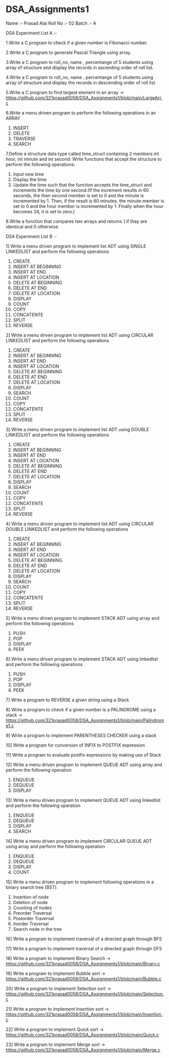 # DSA_Assignments1

Name :- Prasad Alai
Roll No :- 02
Batch :- A


DSA Experiment List A :-

1.Write a C program to check if a given number is Fibonacci number.

2.Write a C program to generate Pascal Triangle using array.

3.Write a C program to roll_no, name , percentange of 5 students using array of structure and display the records in ascending order of roll list.

4.Write a C program to roll_no, name , percentange of 5 students using array of structure and display the records in descending order of roll list.

5.Write a C program to find largest element in an array 
-> https://github.com/321prasad0058/DSA_Assignments1/blob/main/LargeArr.c

6.Write a menu driven program to perform the following operations in an ARRAY
1. INSERT
2. DELETE 
3. TRAVERSE 
4. SEARCH 

7.Define a structure data type called time_struct containing 3 members int hour, int minute and int second. Write functions that accept the structure to perform the
following operations:
1. Input new time
2. Display the time
3. Update the time such that the function accepts the time_struct and increments the time by one second.(If the increment results in 60 seconds, the then second member is set to 0 and the minute is incremented by 1. Then, if the result is 60 minutes, the minute member is set to 0 and the hour member is incremented by 1. Finally when the hour becomes 24, it is set to zero.)

8.Write a function that compares two arrays and returns 1 if they are identical and 0 otherwise.



DSA Experiment List B :-


1] Write a menu driven program to implement list ADT using SINGLE LINKEDLIST and
perform the following operations
1. CREATE
2. INSERT AT BEGINNING
3. INSERT AT END
4. INSERT AT LOCATION
5. DELETE AT BEGINNING
6. DELETE AT END
7. DELETE AT LOCATION
8. DISPLAY
10. COUNT
11. COPY
12. CONCATENTE
13. SPLIT
14. REVERSE

2] Write a menu driven program to implement list ADT using CIRCULAR LINKEDLIST and perform the following operations
1. CREATE
2. INSERT AT BEGINNING
3. INSERT AT END
4. INSERT AT LOCATION
5. DELETE AT BEGINNING
6. DELETE AT END
7. DELETE AT LOCATION
8. DISPLAY
9. SEARCH
10. COUNT
11. COPY
12. CONCATENTE
13. SPLIT
14. REVERSE

3] Write a menu driven program to implement list ADT using DOUBLE LINKEDLIST
and perform the following operations
1. CREATE
2. INSERT AT BEGINNING
3. INSERT AT END
4. INSERT AT LOCATION
5. DELETE AT BEGINNING
6. DELETE AT END
7. DELETE AT LOCATION
8. DISPLAY
9. SEARCH
10. COUNT
11. COPY
12. CONCATENTE
13. SPLIT
14. REVERSE

4] Write a menu driven program to implement list ADT using CIRCULAR DOUBLE LINKEDLIST and perform the following operations
1. CREATE
2. INSERT AT BEGINNING
3. INSERT AT END
4. INSERT AT LOCATION
5. DELETE AT BEGINNING
6. DELETE AT END
7. DELETE AT LOCATION
8. DISPLAY
9. SEARCH
10. COUNT
11. COPY
12. CONCATENTE
13. SPLIT
14. REVERSE

5] Write a menu driven program to implement STACK ADT using array and perform the following operations
1. PUSH
2. POP
3. DISPLAY
4. PEEK

6] Write a menu driven program to implement STACK ADT using linkedlist and perform
the following operations
1. PUSH
2. POP
3. DISPLAY
4. PEEK

7] Write a program to REVERSE a given string using a Stack

8] Write a program to check if a given number is a PALINDROME using a stack
-> https://github.com/321prasad0058/DSA_Assignments1/blob/main/Palindrome1.c

9] Write a program to implement PARENTHESES CHECKER using a stack 

10] Write a program for conversion of INFIX to POSTFIX expression

11] Write a program to evaluate postfix expressions by making use of Stack

12] Write a menu driven program to implement QUEUE ADT using array and perform the following operation
1. ENQUEUE
2. DEQUEUE
3. DISPLAY

13] Write a menu driven program to implement QUEUE ADT using linkedlist and perform the following operation
1. ENQUEUE
2. DEQUEUE
3. DISPLAY
4. SEARCH

14] Write a menu driven program to implement CIRCULAR QUEUE ADT using array and perform the following operation
1. ENQUEUE
2. DEQUEUE
3. DISPLAY
4. COUNT

15] Write a menu driven program to implement following operations in a binary search tree (BST).
1. Insertion of node
2. Deletion of node
3. Counting of nodes
4. Preorder Traversal
5. Postorder Traversal
6. Inorder Traversal
7. Search node in the tree

16] Write a program to implement traversal of a directed graph through BFS

17] Write a program to implement traversal of a directed graph through DFS

18] Write a program to implement Binary Search
-> https://github.com/321prasad0058/DSA_Assignments1/blob/main/Binary.c

19] Write a program to implement Bubble sort
-> https://github.com/321prasad0058/DSA_Assignments1/blob/main/Bubble.c

20] Write a program to implement Selection sort
-> https://github.com/321prasad0058/DSA_Assignments1/blob/main/Selection.c

21] Write a program to implement Insertion sort
-> https://github.com/321prasad0058/DSA_Assignments1/blob/main/Insertion.c

22] Write a program to implement Quick sort
-> https://github.com/321prasad0058/DSA_Assignments1/blob/main/Quick.c

23] Write a program to implement Merge sort
-> https://github.com/321prasad0058/DSA_Assignments1/blob/main/Merge.c
